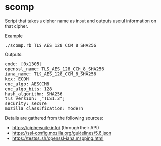 # scomp

Script that takes a cipher name as input and outputs useful information on that cipher.

Example
<pre>
./scomp.rb TLS_AES_128_CCM_8_SHA256
</pre>

Outputs:
<pre>
code: [0x1305]
openssl_name: TLS_AES_128_CCM_8_SHA256
iana_name: TLS_AES_128_CCM_8_SHA256
kex: ECDH
enc_algo: AESCCM8
enc_algo_bits: 128
hash_algorithm: SHA256
tls_version: ["TLS1.3"]
security: secure
mozilla_classification: modern
</pre>

Details are gathered from the following sources:
- https://ciphersuite.info/ (through their API)
- https://ssl-config.mozilla.org/guidelines/5.6.json
- https://testssl.sh/openssl-iana.mapping.html
